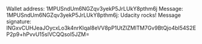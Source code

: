 Wallet address: 1MPUSndUm6NGZqv3yekP5JrLUkY8pthm6j
Message: 1MPUSndUm6NGZqv3yekP5JrLUkY8pthm6j: Udacity rocks!
Message signature: INGxvCUHJeaJOycxLo3k4nrKlqal8eVV8pP1UtZlZMlTM7Gv9BtQjo4bI54S2EP2p9+hPvvU15slVCQQsoI5JZM=